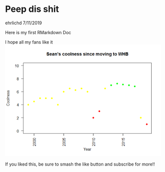 Peep dis shit
================
ehrlichd
7/11/2019

Here is my first RMarkdown Doc

I hope all my fans like it
![](peep-dis_files/figure-gfm/unnamed-chunk-1-1.png)<!-- -->

If you liked this, be sure to smash the like button and subscribe for
more\!\!

